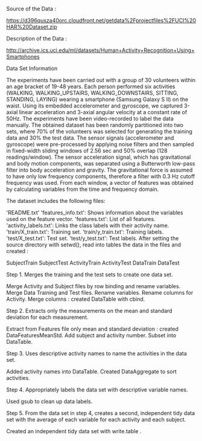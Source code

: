 Source of the Data :

https://d396qusza40orc.cloudfront.net/getdata%2Fprojectfiles%2FUCI%20HAR%20Dataset.zip

Description of the Data :

http://archive.ics.uci.edu/ml/datasets/Human+Activity+Recognition+Using+Smartphones

Data Set Information

The experiments have been carried out with a group of 30 volunteers within an age bracket of 19-48 years. Each person performed six activities (WALKING, WALKING_UPSTAIRS, WALKING_DOWNSTAIRS, SITTING, STANDING, LAYING) wearing a smartphone (Samsung Galaxy S II) on the waist. Using its embedded accelerometer and gyroscope, we captured 3-axial linear acceleration and 3-axial angular velocity at a constant rate of 50Hz. The experiments have been video-recorded to label the data manually. The obtained dataset has been randomly partitioned into two sets, where 70% of the volunteers was selected for generating the training data and 30% the test data. The sensor signals (accelerometer and gyroscope) were pre-processed by applying noise filters and then sampled in fixed-width sliding windows of 2.56 sec and 50% overlap (128 readings/window). The sensor acceleration signal, which has gravitational and body motion components, was separated using a Butterworth low-pass filter into body acceleration and gravity. The gravitational force is assumed to have only low frequency components, therefore a filter with 0.3 Hz cutoff frequency was used. From each window, a vector of features was obtained by calculating variables from the time and frequency domain.

The dataset includes the following files:

'README.txt'
'features_info.txt': Shows information about the variables used on the feature vector.
'features.txt': List of all features.
'activity_labels.txt': Links the class labels with their activity name.
'train/X_train.txt': Training set.
'train/y_train.txt': Training labels.
'test/X_test.txt': Test set.
'test/y_test.txt': Test labels.
After setting the source directory with setwd(), read into tables the data in the files and created :

SubjectTrain
SubjectTest
ActivityTrain
ActivityTest
DataTrain
DataTest

Step 1. Merges the training and the test sets to create one data set.

Merge Activity and Subject files by row binding and rename variables. Merge Data Training and Test files. Rename variables. Rename columns for Activity. Merge columns : created DataTable with cbind.

Step 2. Extracts only the measurements on the mean and standard deviation for each measurement.

Extract from Features file only mean and standard deviation : created DataFeaturesMeanStd. Add subject and activity number. Subset into DataTable.

Step 3. Uses descriptive activity names to name the activities in the data set.

Added activity names into DataTable. Created DataAggregate to sort activities.

Step 4. Appropriately labels the data set with descriptive variable names.

Used gsub to clean up data labels.

Step 5. From the data set in step 4, creates a second, independent tidy data set with the average of each variable for each activity and each subject.

Created an independent tidy data set with write.table .
